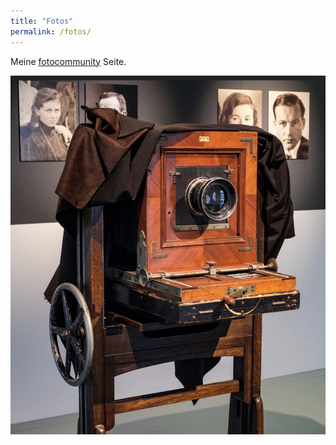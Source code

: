 ```yaml
---
title: "Fotos"
permalink: /fotos/
---
```


Meine [fotocommunity](https://www.fotocommunity.de/user_photos/708133) Seite.

![fotos](/images/fotos.jpg)

